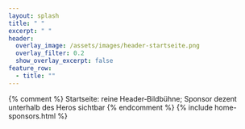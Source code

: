 ```yaml
---
layout: splash
title: " "
excerpt: " "
header:
  overlay_image: /assets/images/header-startseite.png
  overlay_filter: 0.2
  show_overlay_excerpt: false
feature_row:
  - title: ""
---
```

{% comment %} Startseite: reine Header‑Bildbühne; Sponsor dezent unterhalb des Heros sichtbar {% endcomment %}
{% include home-sponsors.html %}

